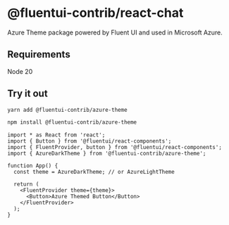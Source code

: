 # @fluentui-contrib/react-chat

Azure Theme package powered by Fluent UI and used in Microsoft Azure.

## Requirements

Node 20

## Try it out

```sh
yarn add @fluentui-contrib/azure-theme

npm install @fluentui-contrib/azure-theme
```

```tsx
import * as React from 'react';
import { Button } from '@fluentui/react-components';
import { FluentProvider, button } from '@fluentui/react-components';
import { AzureDarkTheme } from '@fluentui-contrib/azure-theme';

function App() {
  const theme = AzureDarkTheme; // or AzureLightTheme

  return (
    <FluentProvider theme={theme}>
      <Button>Azure Themed Button</Button>
    </FluentProvider>
  );
}
```
